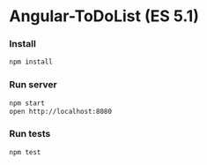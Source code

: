 # Angular-ToDoList (ES 5.1)
### Install
```sh
npm install
```

### Run server
```sh
npm start
open http://localhost:8080
```

### Run tests
```sh
npm test
```